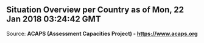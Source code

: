 ## Situation Overview per Country as of Mon, 22 Jan 2018 03:24:42 GMT

Source: **ACAPS (Assessment Capacities Project) - https://www.acaps.org**